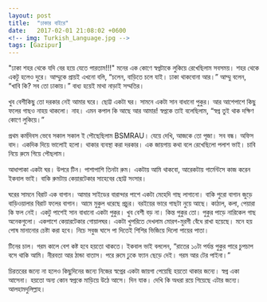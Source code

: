 ```yaml
---
layout: post
title:  "ঢাকার বাইরে"
date:   2017-02-01 21:08:02 +0600
<!-- img: Turkish_Language.jpg -->
tags: [Gazipur]
---
```


"ঢাকা শহর থেকে যদি বের হয়ে যেতে পারতাম!!!"
মনের এক কোণে স্বপ্নটাকে লুকিয়ে রেখেছিলাম সবসময়। শহর থেকে একটু হলেও দুরে। আম্মুকে প্রায়ই এখনো বলি, “চলেন, বাড়িতে চলে যাই। ঢাকা থাকবোনা আর।” আম্মু বলেন, “খাবি কি? সব তো ঢাকায়।” বাধ্য হয়েই মাথা নাড়াই সম্মতির।

খুব বেশীকিছু তো দরকার নেই আমার ঘরে। ছোট্ট একটা ঘর। সামনে একটা সান বাধানো পুকুর। আর আশেপাশে কিছু ফলের গাছও নাহয় থাকলো। নাহ। এমন কপাল কি আছে আর আমার!
স্বপ্নকে তাই বলেছিলাম, “স্বপ্ন তুই থাক দক্ষিণ কোণে লুকিয়ে।”

প্রথম কর্মদিবস ভেবে সকাল সকাল ই পৌছেছিলাম BSMRAU। যেয়ে দেখি, আজকে তো পূজা। সব বন্ধ। অফিস বাদ। একদিক দিয়ে ভালোই হলো। থাকার ব্যবস্থা করা দরকার। এক জায়গায় কথা বলে রেখেছিলো পলাশ ভাই। চাবি নিয়ে রুমে গিয়ে পৌছলাম।

আধাপাকা একটা ঘর। উপরে টিন। পাশাপাশি তিনটা রুম। একটায় আমি থাকবো, আরেকটায় গার্মেন্টসে কাজ করেন ইকবাল ভাই। বাকি রুমটায় কেয়ারটেকার সাহেবের ছোট্ট সংসার।

ঘরের সামনে বিরাট এক বাগান। আমার সাইডের বারান্দার পাশে একটা মেহেদি গাছ লাগানো। বাকি পুরো বাগান জুড়ে বাড়িওয়ালার বিরাট ফলের বাগান। আমে মুকুল ধরেছে প্রচুর। বরইয়ের ভারে গাছটা নুয়ে আছে। কাঠাল, কলা, পেয়ারা কি ফল নেই। একটু পাশেই সান বাধানো একটা পুকুর। খুব বেশী বড় না। কিন্ত পুকুর তো। পুকুর পাড়ে নারিকেল গাছ অনেকগুলো। একপাশে কেয়ারটেকার গোয়ালঘর। একটা খুপরিতে দেখলাম মোরগ-মুরগী বেঁধে রাখা হয়েছে। মনে হয় পোষ মানানোর চেষ্টা করা হবে। নিচে সবুজ ঘাসে পা দিতেই শিশির ভিজিয়ে দিলো পায়ের পাতা।

টিনের চাল। গরম কালে বেশ কষ্ট হবে হয়তো থাকতে। ইকবাল ভাই বললেন, “রাতের ১০টা পর্যন্ত পুকুর পারে চুপচাপ বসে থাকি আমি। নীরবতা আর ঠান্ডা বাতাস। পরে রুমে ঢুকে ফ্যান ছেড়ে দেই। গরম আর টের পাইনা।”

চিরতরের জন্যে না হলেও কিছুদিনের জন্যে নিজের স্বপ্নের একটা জায়গা পেয়েছি হয়তো থাকার জন্যে। স্বপ্ন একা আসেনা। হয়তো অন্য কোন স্বপ্নকে মাড়িয়ে উঠে আসে। দিন যাক। দেখি কি অধরা রয়ে গিয়েছে এটার জন্যে। আলহামদুলিল্লাহ।